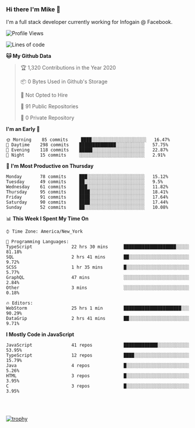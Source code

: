 ### Hi there I'm Mike 👋
I'm a full stack developer currently working for Infogain @ Facebook.

<!--START_SECTION:waka-->
![Profile Views](http://img.shields.io/badge/Profile%20Views-0-blue)

![Lines of code](https://img.shields.io/badge/From%20Hello%20World%20I%27ve%20Written-8.3%20million%20lines%20of%20code-blue)

**🐱 My Github Data** 

> 🏆 1,320 Contributions in the Year 2020
 > 
> 📦 0 Bytes Used in Github's Storage 
 > 
> 🚫 Not Opted to Hire
 > 
> 📜 91 Public Repositories
 > 
> 🔑 0 Private Repository 
 > 
**I'm an Early 🐤** 

```text
🌞 Morning    85 commits     ████░░░░░░░░░░░░░░░░░░░░░   16.47% 
🌆 Daytime    298 commits    ██████████████░░░░░░░░░░░   57.75% 
🌃 Evening    118 commits    █████░░░░░░░░░░░░░░░░░░░░   22.87% 
🌙 Night      15 commits     ░░░░░░░░░░░░░░░░░░░░░░░░░   2.91%

```
📅 **I'm Most Productive on Thursday** 

```text
Monday       78 commits     ███░░░░░░░░░░░░░░░░░░░░░░   15.12% 
Tuesday      49 commits     ██░░░░░░░░░░░░░░░░░░░░░░░   9.5% 
Wednesday    61 commits     ███░░░░░░░░░░░░░░░░░░░░░░   11.82% 
Thursday     95 commits     ████░░░░░░░░░░░░░░░░░░░░░   18.41% 
Friday       91 commits     ████░░░░░░░░░░░░░░░░░░░░░   17.64% 
Saturday     90 commits     ████░░░░░░░░░░░░░░░░░░░░░   17.44% 
Sunday       52 commits     ██░░░░░░░░░░░░░░░░░░░░░░░   10.08%

```


📊 **This Week I Spent My Time On** 

```text
⌚︎ Time Zone: America/New_York

💬 Programming Languages: 
TypeScript               22 hrs 30 mins      ████████████████████░░░░░   81.18% 
SQL                      2 hrs 41 mins       ██░░░░░░░░░░░░░░░░░░░░░░░   9.72% 
SCSS                     1 hr 35 mins        █░░░░░░░░░░░░░░░░░░░░░░░░   5.77% 
GraphQL                  47 mins             ░░░░░░░░░░░░░░░░░░░░░░░░░   2.84% 
Other                    3 mins              ░░░░░░░░░░░░░░░░░░░░░░░░░   0.18%

🔥 Editors: 
WebStorm                 25 hrs 1 min        ██████████████████████░░░   90.29% 
DataGrip                 2 hrs 41 mins       ██░░░░░░░░░░░░░░░░░░░░░░░   9.71%

```

**I Mostly Code in JavaScript** 

```text
JavaScript               41 repos            █████████████░░░░░░░░░░░░   53.95% 
TypeScript               12 repos            ████░░░░░░░░░░░░░░░░░░░░░   15.79% 
Java                     4 repos             █░░░░░░░░░░░░░░░░░░░░░░░░   5.26% 
HTML                     3 repos             █░░░░░░░░░░░░░░░░░░░░░░░░   3.95% 
C                        3 repos             █░░░░░░░░░░░░░░░░░░░░░░░░   3.95%

```



<!--END_SECTION:waka-->

##### &nbsp;
[![trophy](https://github-profile-trophy.vercel.app/?username=uptonm&theme=dracula)](https://github.com/ryo-ma/github-profile-trophy)
